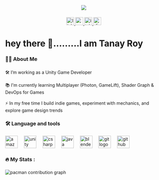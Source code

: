 <div align="center">
  <img height="[[233" src="https://res.cloudinary.com/dtjjgiitl/image/upload/q_auto:good,f_auto,fl_progressive/v1753041096/roq0vnmiwdmyhz8ruspn.jpg](https://ibb.co/8nfTpy4t)](https://ibb.co/8nfTpy4t)"  />
</div>

###

<div align="center">
  <a href="https://www.linkedin.com/in/tanayroy31/" target="_blank">
    <img src="https://img.shields.io/static/v1?message=LinkedIn&logo=linkedin&label=&color=0077B5&logoColor=white&labelColor=&style=for-the-badge" height="25" alt="linkedin logo"  />
  </a>
  <a href="https://www.youtube.com/@TANOIDINTERACTIVE" target="_blank">
    <img src="https://img.shields.io/static/v1?message=Youtube&logo=youtube&label=&color=FF0000&logoColor=white&labelColor=&style=for-the-badge" height="25" alt="youtube logo"  />
  </a>
  <a href="https://tanoid.itch.io/" target="_blank">
    <img src="https://img.shields.io/static/v1?message=itch.io&logo=itch&label=&color=000000&logoColor=white&labelColor=&style=for-the-badge" height="25" alt="itch logo"  />
  </a>
  <a href="https://discord.com/channels/@me" target="_blank">
    <img src="https://img.shields.io/static/v1?message=Discord&logo=discord&label=&color=7289DA&logoColor=white&labelColor=&style=for-the-badge" height="25" alt="discord logo"  />
  </a>
</div>

###

<h1 align="left">hey there 👋.........I am Tanay Roy</h1>

###

<h3 align="left">👩‍💻  About Me</h3>

###

<p align="left">🛠️ I’m working as a Unity Game Developer<br><br>📚 I'm currently learning Multiplayer (Photon, GameLift), Shader Graph & DevOps for Games<br><br>⚡ In my free time I build indie games, experiment with mechanics, and explore game design trends</p>

###

<h3 align="left">🛠 Language and tools</h3>

###

<div align="left">
  <img src="https://cdn.jsdelivr.net/gh/devicons/devicon/icons/amazonwebservices/amazonwebservices-line-wordmark.svg" height="40" alt="amazonwebservices logo"  />
  <img width="12" />
  <img src="https://cdn.jsdelivr.net/gh/devicons/devicon/icons/unity/unity-original.svg" height="40" alt="unity logo"  />
  <img width="12" />
  <img src="https://cdn.jsdelivr.net/gh/devicons/devicon/icons/csharp/csharp-original.svg" height="40" alt="csharp logo"  />
  <img width="12" />
  <img src="https://cdn.jsdelivr.net/gh/devicons/devicon/icons/java/java-original.svg" height="40" alt="java logo"  />
  <img width="12" />
  <img src="https://cdn.jsdelivr.net/gh/devicons/devicon/icons/blender/blender-original.svg" height="40" alt="blender logo"  />
  <img width="12" />
  <img src="https://cdn.jsdelivr.net/gh/devicons/devicon/icons/git/git-original.svg" height="40" alt="git logo"  />
  <img width="12" />
  <img src="https://cdn.jsdelivr.net/gh/devicons/devicon/icons/github/github-original.svg" height="40" alt="github logo"  />
</div>

###

<h3 align="left">🔥   My Stats :</h3>

###

<picture>
  <source media="(prefers-color-scheme: dark)" srcset="https://raw.githubusercontent.com/Tanoidd/Tanoidd/output/pacman-contribution-graph-dark.svg">
  <source media="(prefers-color-scheme: light)" srcset="https://raw.githubusercontent.com/Tanoidd/Tanoidd/output/pacman-contribution-graph.svg">
  <img alt="pacman contribution graph" src="https://raw.githubusercontent.com/Tanoidd/Tanoidd/output/pacman-contribution-graph.svg">
</picture>

###
